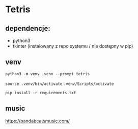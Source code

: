 # Tetris

## dependencje:

- python3
- tkinter (instalowany z repo systemu / nie dostępny w pip)

## venv

`python3 -m venv .venv --prompt tetris`

`source .venv/bin/activate`
`.venv/Scripts/activate`

`pip install -r requirements.txt`

## music
https://pandabeatsmusic.com/
